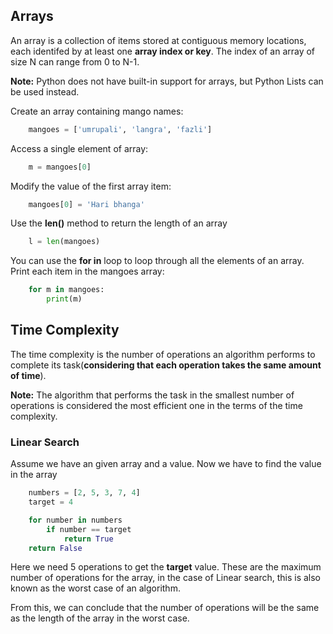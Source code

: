 ## Arrays

An array is a collection of items stored at contiguous memory locations, each identifed by at least one __array index or key__. The index of an array of size N can range from 0 to N-1.

**Note:** Python does not have built-in support for arrays, but Python Lists can be used instead.

Create an array containing mango names:

```Python
    mangoes = ['umrupali', 'langra', 'fazli']
```

Access a single element of array:

```Python
    m = mangoes[0]
```

Modify the value of the first array item:

```Python
    mangoes[0] = 'Hari bhanga'
```

Use the __len()__ method to return the length of an array

```Python
    l = len(mangoes)
```

You can use the __for in__ loop to loop through all the elements of an array. Print each item in the mangoes array:

```Python
    for m in mangoes:
        print(m)
```


## Time Complexity

The time complexity is the number of operations an algorithm performs to complete its task(__considering that each operation takes the same amount of time__).

**Note:** The algorithm that performs the task in the smallest number of operations is considered the most efficient one in the terms of the time complexity.

### Linear Search

Assume we have an given array and a value. Now we have to find the value in the array

```Python
    numbers = [2, 5, 3, 7, 4]
    target = 4

    for number in numbers
        if number == target
            return True
    return False
```

Here we need 5 operations to get the __target__ value. These are the maximum number of operations for the array, in the case of Linear search, this is also known as the worst case of an algorithm.

From this, we can conclude that the number of operations will be the same as the length of the array in the worst case.
